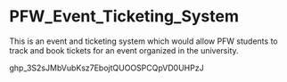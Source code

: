 # PFW_Event_Ticketing_System
This is an event and ticketing system which would allow PFW students to track and book tickets for an event organized in the university.

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
